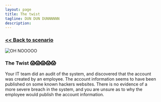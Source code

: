 ```yaml
---
layout: page
title: The twist
tagline: DUN DUN DUNNNNNN
description:
---
```


### [\<\< Back to scenario](../11-homepage-hacked-1.html)

![OH NOOOOO](https://media2.giphy.com/media/FYPNRgBunPH44/giphy.gif)

### The Twist 😱😱😱😱😱

Your IT team did an audit of the system, and discovered that the account was created by an employee. The account information seems to have been published on some known hackers websites. There is no evidence of a more severe breach in the system, and you are unsure as to why the employee would publish the account information.
